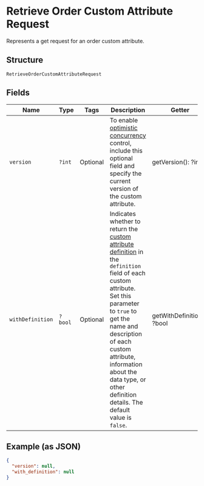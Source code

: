 
# Retrieve Order Custom Attribute Request

Represents a get request for an order custom attribute.

## Structure

`RetrieveOrderCustomAttributeRequest`

## Fields

| Name | Type | Tags | Description | Getter | Setter |
|  --- | --- | --- | --- | --- | --- |
| `version` | `?int` | Optional | To enable [optimistic concurrency](https://developer.squareup.com/docs/build-basics/common-api-patterns/optimistic-concurrency)<br>control, include this optional field and specify the current version of the custom attribute. | getVersion(): ?int | setVersion(?int version): void |
| `withDefinition` | `?bool` | Optional | Indicates whether to return the [custom attribute definition](../../doc/models/custom-attribute-definition.md) in the `definition` field of each<br>custom attribute. Set this parameter to `true` to get the name and description of each custom attribute,<br>information about the data type, or other definition details. The default value is `false`. | getWithDefinition(): ?bool | setWithDefinition(?bool withDefinition): void |

## Example (as JSON)

```json
{
  "version": null,
  "with_definition": null
}
```


